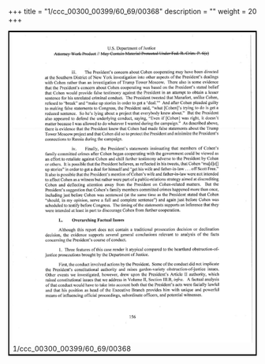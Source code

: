 +++
title = "1/ccc_00300_00399/60_69/00368"
description = ""
weight = 20
+++

<table style="border:2px solid black;max-width:800px;max-height:800px;" 
><tr><td>
<img class="center-fit-jpg"
src="/jpg_/jpg_mueller_report_searchable_368.jpg">
1/ccc_00300_00399/60_69/00368
</img></td></tr></table>

